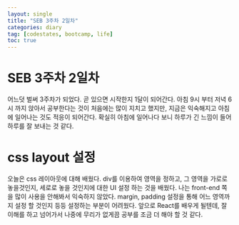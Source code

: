 ```yaml
---
layout: single
title: "SEB 3주차 2일차"
categories: diary
tag: [codestates, bootcamp, life]
toc: true
---
```


# SEB 3주차 2일차

어느덧 벌써 3주차가 되었다. 곧 있으면 시작한지 1달이 되어간다. 아침 9시 부터 저녁 6시 까지 앉아서 공부한다는 것이 처음에는 많이 지치고 했지만, 지금은 익숙해지고 아침에 일어나는 것도 적응이 되어간다. 확실히 아침에 일어나다 보니 하루가 긴 느낌이 들어 하루를 잘 보내는 것 같다.

# css layout 설정

오늘은 css 레이아웃에 대해 배웠다. div를 이용하여 영역을 정하고, 그 영역을 가로로 놓을것인지, 세로로 놓을 것인지에 대한 UI 설정 하는 것을 배웠다. 나는 front-end 쪽을 많이 사용을 안해봐서 익숙하지 않았다. margin, padding 설정을 통해 어느 영역까지 설정 할 것인지 등등 설정하는 부분이 어려웠다. 앞으로 React를 배우게 될텐데, 잘 이해를 하고 넘어가서 나중에 무리가 없게끔 공부를 조금 더 해야 할 것 같다.

